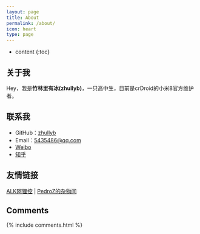 ```yaml
---
layout: page
title: About
permalink: /about/
icon: heart
type: page
---
```


* content
{:toc}

## 关于我

​		Hey，我是**竹林里有冰(zhullyb)**，一只高中生，目前是crDroid的小米8官方维护者。

## 联系我

* GitHub：[zhullyb](https://github.com/zhullyb)
* Email：5435486@qq.com
* [Weibo](https://weibo.com/u/6141899043)
* [知乎](https://www.zhihu.com/people/zhu-lin-li-you-bing)

## 友情链接

[ALK阿狸控](https://alkalikong.github.io) \| [PedroZ的杂物间](https://pedroz.top)

## Comments

{% include comments.html %}
